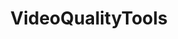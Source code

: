 ---
title: "VideoQualityTools"
img: "FeatureImage_vreveal1.webp"
image_alt: "VideoQualityTools Image"
link: "./videoqualitytools/content"
description: |
  VideoQualityTools is a Matlab Toolbox for perceptual video quality assessment based on the Standard Spatial Observer model augmented with Divisive Normalization. It performed second-best in VQEG Phase-I using no ad-hoc hand-crafted features.
references:
  - "Importance of quantiser design compared to optimal multigrid motion estimation in video coding. Malo, J., Ferri, F.J., Gutierrez, J., and Epifanio, I. Electronics Letters, 36(9):807-809, 2000."
  - "Video quality measures based on the standard spatial observer. Watson, A.B., and Malo, J. ICIP, 2002."
type: "code"
layout: "single"
---
